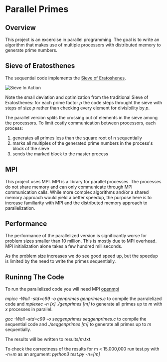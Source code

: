 # Parallel Primes

## Overview

This project is an excercise in parallel programming. The goal is to write an algorithm that makes use of multiple processors with distributed memory to generate prime numbers.

## Sieve of Eratosthenes

The sequential code implements the [Sieve of Eratoshenes](https://en.wikipedia.org/wiki/Sieve_of_Eratosthenes).

![Sieve In Action](https://upload.wikimedia.org/wikipedia/commons/b/b9/Sieve_of_Eratosthenes_animation.gif)

Note the small deviation and optimization from the traditional Sieve of Eratosthenes: for each prime factor *p* the code steps throught the sieve with steps of size *p* rather than checking every element for divisibility by *p*.

The parallel version splits the crossing out of elements in the sieve among the processors. To limit costly communication between processors, each process:
1. generates all primes less than the square root of n sequentially
2. marks all multiples of the generated prime numbers in the process's block of the sieve
3. sends the marked block to the master process

## MPI

This project uses MPI. MPI is a library for parallel processes. The processes do not share memory and can only communicate through MPI communication calls.
While more complex algorithms and/or a shared memory approach would yield a better speedup, the purpose here is to increase familiarity with MPI and the distributed memory approach to parallelization.

## Performance

The performance of the parallelized version is significantly worse for problem sizes smaller than 10 million.
This is mostly due to MPI overhead. MPI initialization alone takes a few hundred milliseconds.

As the problem size increases we do see good speed up, but the speedup is limited by the need to write the primes sequentially.

## Runinng The Code

To run the parallelized code you will need MPI [openmpi](https://www.open-mpi.org)

*mpicc -Wall -std=c99 -o genprimes genprimes.c* to compile the parralelized code and *mpiexec -n [x] ./genprimes [m]* to generate all primes up to *m* with *x* processes in parallel.

*gcc -Wall -std=c99 -o seqgenprimes seqgenprimes.c* to compile the sequential code and *./seqgenprimes [m]* to generate all primes up to *m* sequentially.

The results will be written to results/*m*.txt.

To check the correctness of the results for m < 15,000,000 run test.py with *-n=m* as an argument: *python3 test.py -n=[m]*

